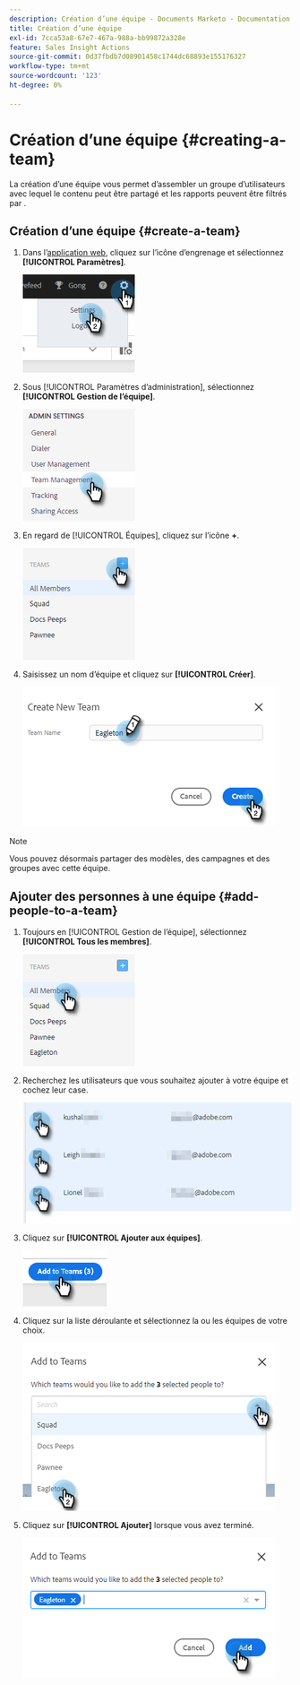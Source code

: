 ```yaml
---
description: Création d’une équipe - Documents Marketo - Documentation du produit
title: Création d’une équipe
exl-id: 7cca53a8-67e7-467a-988a-bb99872a328e
feature: Sales Insight Actions
source-git-commit: 0d37fbdb7d08901458c1744dc68893e155176327
workflow-type: tm+mt
source-wordcount: '123'
ht-degree: 0%

---
```


# Création d’une équipe {#creating-a-team}

La création d’une équipe vous permet d’assembler un groupe d’utilisateurs avec lequel le contenu peut être partagé et les rapports peuvent être filtrés par .

## Création d’une équipe {#create-a-team}

1. Dans l’[application web](https://toutapp.com/login), cliquez sur l’icône d’engrenage et sélectionnez **[!UICONTROL Paramètres]**.

   ![](assets/creating-a-team-1.png)

1. Sous [!UICONTROL Paramètres d’administration], sélectionnez **[!UICONTROL Gestion de l’équipe]**.

   ![](assets/creating-a-team-2.png)

1. En regard de [!UICONTROL Équipes], cliquez sur l’icône **+**.

   ![](assets/creating-a-team-3.png)

1. Saisissez un nom d’équipe et cliquez sur **[!UICONTROL Créer]**.

   ![](assets/creating-a-team-4.png)

>[!NOTE]
>
>Vous pouvez désormais partager des modèles, des campagnes et des groupes avec cette équipe.

## Ajouter des personnes à une équipe {#add-people-to-a-team}

1. Toujours en [!UICONTROL Gestion de l’équipe], sélectionnez **[!UICONTROL Tous les membres]**.

   ![](assets/creating-a-team-5.png)

1. Recherchez les utilisateurs que vous souhaitez ajouter à votre équipe et cochez leur case.

   ![](assets/creating-a-team-6.png)

1. Cliquez sur **[!UICONTROL Ajouter aux équipes]**.

   ![](assets/creating-a-team-7.png)

1. Cliquez sur la liste déroulante et sélectionnez la ou les équipes de votre choix.

   ![](assets/creating-a-team-8.png)

1. Cliquez sur **[!UICONTROL Ajouter]** lorsque vous avez terminé.

   ![](assets/creating-a-team-9.png)
